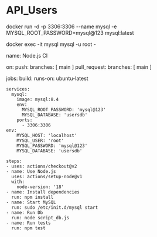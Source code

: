 # API_Users
docker run -d -p 3306:3306 --name mysql -e MYSQL_ROOT_PASSWORD=mysql@123 mysql:latest

docker exec -it mysql mysql -u root -

name: Node.js CI

on:
  push:
    branches: [ main ]
  pull_request:
    branches: [ main ]

jobs:
  build:
    runs-on: ubuntu-latest

    services:
      mysql:
        image: mysql:8.4
        env:
          MYSQL_ROOT_PASSWORD: 'mysql@123'
          MYSQL_DATABASE: 'usersdb'
        ports:
          - 3306:3306
    env:
        MYSQL_HOST: 'localhost'
        MYSQL_USER: 'root'
        MYSQL_PASSWORD: 'mysql@123'
        MYSQL_DATABASE: 'usersdb' 

    steps:
    - uses: actions/checkout@v2
    - name: Use Node.js
      uses: actions/setup-node@v1
      with:
        node-version: '18'
    - name: Install dependencies
      run: npm install
    - name: Start MySQL
      run: sudo /etc/init.d/mysql start
    - name: Run Db
      run: node script_db.js   
    - name: Run tests
      run: npm test
